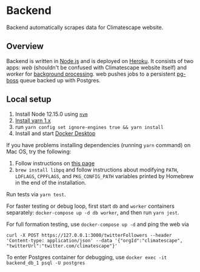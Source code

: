# Backend
Backend automatically scrapes data for Climatescape website.

## Overview
Backend is written in [Node.js](doc/decisions/2-use-node.md) and is deployed on [Heroku](doc/decisions/1-use-heroku.md).
It consists of two apps: *web* (shouldn't be confused with Climatescape website itself) and *worker* for [background
processing](doc/decisions/3-background-task-processing.md). web pushes jobs to a persistent [pg-boss](
doc/decisions/4-use-pg-boss-queue.md) queue backed up with Postgres.

## Local setup

 1. Install Node 12.15.0 using [`nvm`](https://github.com/nvm-sh/nvm#install--update-script)
 2. [Install yarn 1.x](https://classic.yarnpkg.com/en/docs/install)
 3. run `yarn config set ignore-engines true && yarn install`
 4. Install and start [Docker Desktop](https://www.docker.com/products/docker-desktop)

If you have problems installing dependencies (running `yarn` command) on Mac OS, try the following:
 1. Follow instructions on [this page](https://github.com/nodejs/node-gyp/blob/master/macOS_Catalina.md)
 2. `brew install libpq` and follow instructions about modifying `PATH`, `LDFLAGS`, `CPPFLAGS`, and `PKG_CONFIG_PATH`
 variables printed by Homebrew in the end of the installation.

Run tests via `yarn test`.

For faster testing or debug loop, first start `db` and `worker` containers separately: `docker-compose up -d db worker`,
and then run `yarn jest`.

For full formation testing, use `docker-compose up -d` and ping the web via
```
curl -X POST https://127.0.0.1:3000/twitterFollowers --header 'Content-type: application/json' --data '{"orgId":"climatescape", "twitterUrl":"twitter.com/climatescape"}'
```
To enter Postgres container for debugging, use `docker exec -it backend_db_1 psql -U postgres`
